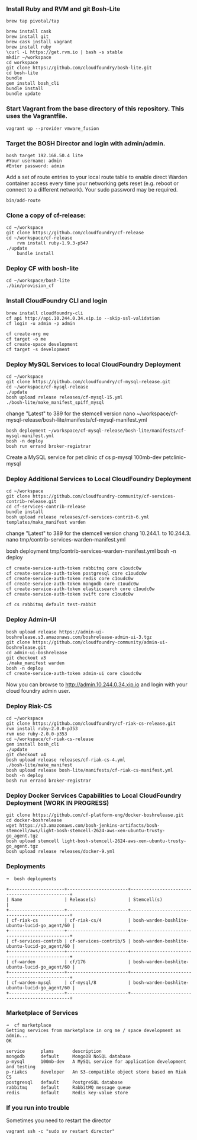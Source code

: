 ### Install Ruby and RVM and git Bosh-Lite
	brew tap pivotal/tap

	brew install cask
	brew install git
	brew cask install vagrant
	brew install ruby
	\curl -L https://get.rvm.io | bash -s stable
	mkdir ~/workspace
	cd workspace
	git clone https://github.com/cloudfoundry/bosh-lite.git
	cd bosh-lite
	bundle
	gem install bosh_cli
	bundle install
	bundle update


### Start Vagrant from the base directory of this repository. This uses the Vagrantfile.


    vagrant up --provider vmware_fusion


### Target the BOSH Director and login with admin/admin.


    bosh target 192.168.50.4 lite
    #Your username: admin
    #Enter password: admin


Add a set of route entries to your local route table to enable direct Warden container access every time your networking gets reset (e.g. reboot or connect to a different network). Your sudo password may be required.


    bin/add-route


### Clone a copy of cf-release:

    cd ~/workspace
    git clone https://github.com/cloudfoundry/cf-release
    cd ~/workspace/cf-release
		rvm install ruby-1.9.3-p547
    ./update
		bundle install


### Deploy CF with bosh-lite

	cd ~/workspace/bosh-lite
	./bin/provision_cf


### Install CloudFoundry CLI and login

	brew install cloudfoundry-cli
	cf api http://api.10.244.0.34.xip.io --skip-ssl-validation
	cf login -u admin -p admin

	cf create-org me
	cf target -o me
	cf create-space development
	cf target -s development

### Deploy MySQL Services to local CloudFoundry Deployment

	cd ~/workspace
	git clone https://github.com/cloudfoundry/cf-mysql-release.git
	cd ~/workspace/cf-mysql-release
	./update
	bosh upload release releases/cf-mysql-15.yml
	./bosh-lite/make_manifest_spiff_mysql

change "Latest" to 389 for the stemcell version
	nano ~/workspace/cf-mysql-release/bosh-lite/manifests/cf-mysql-manifest.yml

	bosh deployment ~/workspace/cf-mysql-release/bosh-lite/manifests/cf-mysql-manifest.yml
	bosh -n deploy
	bosh run errand broker-registrar

Create a MySQL service for pet clinic
	cf cs p-mysql 100mb-dev petclinic-mysql

### Deploy Additional Services to Local CloudFoundry Deployment

	cd ~/workspace
	git clone https://github.com/cloudfoundry-community/cf-services-contrib-release.git
	cd cf-services-contrib-release
	bundle install
	bosh upload release releases/cf-services-contrib-6.yml
	templates/make_manifest warden

change "Latest" to 389 for the stemcell version
chang 10.244.1. to 10.244.3.
	nano tmp/contrib-services-warden-manifest.yml

  bosh deployment tmp/contrib-services-warden-manifest.yml
	bosh -n deploy

	cf create-service-auth-token rabbitmq core c1oudc0w
	cf create-service-auth-token postgresql core c1oudc0w
	cf create-service-auth-token redis core c1oudc0w
	cf create-service-auth-token mongodb core c1oudc0w
	cf create-service-auth-token elasticsearch core c1oudc0w
	cf create-service-auth-token swift core c1oudc0w

	cf cs rabbitmq default test-rabbit

### Deploy Admin-UI

	bosh upload release https://admin-ui-boshrelease.s3.amazonaws.com/boshrelease-admin-ui-3.tgz
	git clone https://github.com/cloudfoundry-community/admin-ui-boshrelease.git
	cd admin-ui-boshrelease
	git checkout v3
	./make_manifest warden
	bosh -n deploy
	cf create-service-auth-token admin-ui core c1oudc0w

Now you can browse to http://admin.10.244.0.34.xip.io and login with your cloud foundry admin user.

### Deploy Riak-CS
	cd ~/workspace
	git clone https://github.com/cloudfoundry/cf-riak-cs-release.git
	rvm install ruby-2.0.0-p353
	rvm use ruby-2.0.0-p353
	cd ~/workspace/cf-riak-cs-release
	gem install bosh_cli
	./update
	git checkout v4
	bosh upload release releases/cf-riak-cs-4.yml
	./bosh-lite/make_manifest
	bosh upload release bosh-lite/manifests/cf-riak-cs-manifest.yml
	bosh -n deploy
	bosh run errand broker-registrar

### Deploy Docker Services Capabilities to Local CloudFoundry Deployment (WORK IN PROGRESS)

	git clone https://github.com/cf-platform-eng/docker-boshrelease.git
	cd docker-boshrelease
	wget https://s3.amazonaws.com/bosh-jenkins-artifacts/bosh-stemcell/aws/light-bosh-stemcell-2624-aws-xen-ubuntu-trusty-go_agent.tgz
	bosh upload stemcell light-bosh-stemcell-2624-aws-xen-ubuntu-trusty-go_agent.tgz
	bosh upload release releases/docker-9.yml

### Deployments

	➜  bosh deployments

	+---------------------+-----------------------+-----------------------------------------------+
	| Name                | Release(s)            | Stemcell(s)                                   |
	+---------------------+-----------------------+-----------------------------------------------+
	| cf-riak-cs          | cf-riak-cs/4          | bosh-warden-boshlite-ubuntu-lucid-go_agent/60 |
	+---------------------+-----------------------+-----------------------------------------------+
	| cf-services-contrib | cf-services-contrib/5 | bosh-warden-boshlite-ubuntu-lucid-go_agent/60 |
	+---------------------+-----------------------+-----------------------------------------------+
	| cf-warden           | cf/176                | bosh-warden-boshlite-ubuntu-lucid-go_agent/60 |
	+---------------------+-----------------------+-----------------------------------------------+
	| cf-warden-mysql     | cf-mysql/8            | bosh-warden-boshlite-ubuntu-lucid-go_agent/60 |
	+---------------------+-----------------------+-----------------------------------------------+

### Marketplace of Services

	➜  cf marketplace
	Getting services from marketplace in org me / space development as admin...
	OK

	service      plans       description
	mongodb      default     MongoDB NoSQL database
	p-mysql      100mb-dev   A MySQL service for application development and testing
	p-riakcs     developer   An S3-compatible object store based on Riak CS
	postgresql   default     PostgreSQL database
	rabbitmq     default     RabbitMQ message queue
	redis        default     Redis key-value store


### If you run into trouble

Sometimes you need to restart the director

	vagrant ssh -c "sudo sv restart director"
